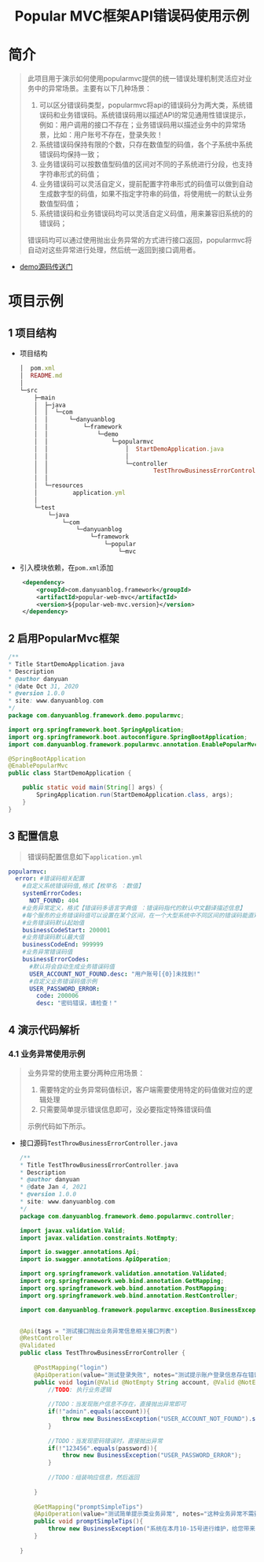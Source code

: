 <center><h1>Popular MVC框架API错误码使用示例</h1></center>

# 简介
> 此项目用于演示如何使用popularmvc提供的统一错误处理机制灵活应对业务中的异常场景。主要有以下几种场景：
>
> 1. 可以区分错误码类型，popularmvc将api的错误码分为两大类，系统错误码和业务错误码。系统错误码用以描述API的常见通用性错误提示，例如：用户调用的接口不存在；业务错误码用以描述业务中的异常场景，比如：用户账号不存在，登录失败！
> 2. 系统错误码保持有限的个数，只存在数值型的码值，各个子系统中系统错误码均保持一致；
> 3. 业务错误码可以按数值型码值的区间对不同的子系统进行分段，也支持字符串形式的码值；
> 4. 业务错误码可以灵活自定义，提前配置字符串形式的码值可以做到自动生成数字型的码值，如果不指定字符串的码值，将使用统一的默认业务数值型码值；
> 5. 系统错误码和业务错误码均可以灵活自定义码值，用来兼容旧系统的的错误码；
>
> 错误码均可以通过使用抛出业务异常的方式进行接口返回，popularmvc将自动对这些异常进行处理，然后统一返回到接口调用者。

* [demo源码传送门](../../popular-web-mvc-simple-demos/error-code-demo)

# 项目示例

## 1 项目结构

* 项目结构

    ```ruby
    │  pom.xml
    │  README.md
    │      
    └─src
        ├─main
        │  ├─java
        │  │  └─com
        │  │      └─danyuanblog
        │  │          └─framework
        │  │              └─demo
        │  │                  └─popularmvc
        │  │                      │  StartDemoApplication.java
        │  │                      │  
        │  │                      └─controller
        │  │                              TestThrowBusinessErrorController.java
        │  │                              
        │  └─resources
        │          application.yml
        │          
        └─test
            └─java
                └─com
                    └─danyuanblog
                        └─framework
                            └─popular
                                └─mvc
    ```

* 引入模块依赖，在`pom.xml`添加

```xml
	<dependency>
		<groupId>com.danyuanblog.framework</groupId>
		<artifactId>popular-web-mvc</artifactId>
		<version>${popular-web-mvc.version}</version>
	</dependency>
```

## 2 启用PopularMvc框架

```java
/**  
* Title StartDemoApplication.java  
* Description  
* @author danyuan
* @date Oct 31, 2020
* @version 1.0.0
* site: www.danyuanblog.com
*/ 
package com.danyuanblog.framework.demo.popularmvc;

import org.springframework.boot.SpringApplication;
import org.springframework.boot.autoconfigure.SpringBootApplication;
import com.danyuanblog.framework.popularmvc.annotation.EnablePopularMvc;

@SpringBootApplication
@EnablePopularMvc
public class StartDemoApplication {

	public static void main(String[] args) {
		SpringApplication.run(StartDemoApplication.class, args);
	}
}

```

## 3 配置信息

> 错误码配置信息如下`application.yml`

```yaml
popularmvc:
  error: #错误码相关配置
    #自定义系统错误码值,格式【枚举名 ：数值】
    systemErrorCodes: 
      NOT_FOUND: 404
    #业务异常定义，格式【错误码多语言字典值 ：错误码指代的默认中文翻译描述信息】
    #每个服务的业务错误码值可以设置在某个区间，在一个大型系统中不同区间的错误码能直观的反应出是哪个服务抛出的问题
    #业务错误码默认起始值
    businessCodeStart: 200001
    #业务错误码默认最大值
    businessCodeEnd: 999999
    #业务异常错误码值
    businessErrorCodes: 
      #默认将会自动生成业务错误码值
      USER_ACCOUNT_NOT_FOUND.desc: "用户账号[{0}]未找到!"
      #自定义业务错误码值示例
      USER_PASSWORD_ERROR:
        code: 200006
        desc: "密码错误，请检查！"
```

## 4 演示代码解析

### 4.1 业务异常使用示例

> 业务异常的使用主要分两种应用场景：
>
> 1. 需要特定的业务异常码值标识，客户端需要使用特定的码值做对应的逻辑处理
> 2. 只需要简单提示错误信息即可，没必要指定特殊错误码值
>
> 示例代码如下所示。


* 接口源码`TestThrowBusinessErrorController.java`

    ```java
    /**  
    * Title TestThrowBusinessErrorController.java  
    * Description  
    * @author danyuan
    * @date Jan 4, 2021
    * @version 1.0.0
    * site: www.danyuanblog.com
    */ 
    package com.danyuanblog.framework.demo.popularmvc.controller;
    
    import javax.validation.Valid;
    import javax.validation.constraints.NotEmpty;
    
    import io.swagger.annotations.Api;
    import io.swagger.annotations.ApiOperation;
    
    import org.springframework.validation.annotation.Validated;
    import org.springframework.web.bind.annotation.GetMapping;
    import org.springframework.web.bind.annotation.PostMapping;
    import org.springframework.web.bind.annotation.RestController;
    
    import com.danyuanblog.framework.popularmvc.exception.BusinessException;
    
    
    @Api(tags = "测试接口抛出业务异常信息相关接口列表")
    @RestController
    @Validated
    public class TestThrowBusinessErrorController {
    	
    	@PostMapping("login")
    	@ApiOperation(value="测试登录失败", notes="测试提示账户登录信息存在错误,这种方式适用于比较规范的错误码管理，便于调用者对不同的业务错误码做出对应的处理。")
    	public void login(@Valid @NotEmpty String account, @Valid @NotEmpty String password){
    		//TODO: 执行业务逻辑
    		
    		//TODO：当发现账户信息不存在，直接抛出异常即可
    		if(!"admin".equals(account)){
    			throw new BusinessException("USER_ACCOUNT_NOT_FOUND").setParam(account);
    		}
    		
    		//TODO：当发现密码错误时，直接抛出异常
    		if(!"123456".equals(password)){
    			throw new BusinessException("USER_PASSWORD_ERROR");
    		}
    		
    		//TODO：组装响应信息，然后返回
    		
    	}
    	
    	@GetMapping("promptSimpleTips")
    	@ApiOperation(value="测试简单提示类业务异常", notes="这种业务异常不需要特定的业务异常码值，可以直接硬编码在代码里，推荐使用枚举统一规范一下。")
    	public void promptSimpleTips(){
    		throw new BusinessException("系统在本月10-15号进行维护，给您带来的不便，敬请理解，谢谢！");
    	}
    	
    }
    ```

